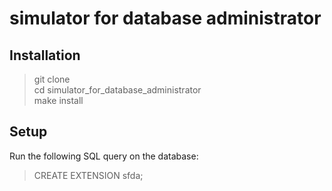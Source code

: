 # simulator for database administrator
## Installation
> git clone  
> cd simulator_for_database_administrator  
> make install  
## Setup
Run the following SQL query on the database:  
> CREATE EXTENSION sfda;
